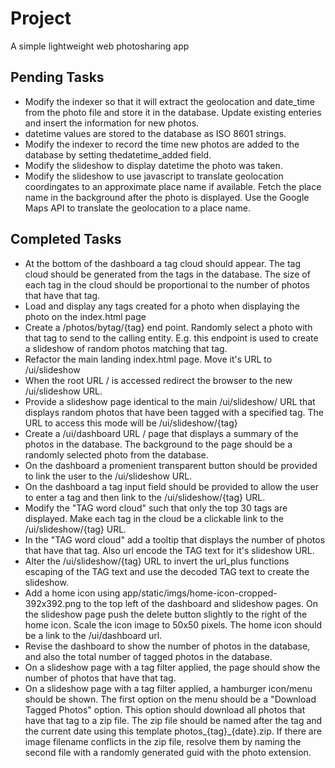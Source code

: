 # Project

A simple lightweight web photosharing app

## Pending Tasks

- Modify the indexer so that it will extract the geolocation and date_time from the photo file and store it in the database. Update existing enteries and insert the information for new photos.
- datetime values are stored to the database as ISO 8601 strings.
- Modify the indexer to record the time new photos are added to the database by setting thedatetime_added field.
- Modify the slideshow to display datetime the photo was taken.
- Modify the slideshow to use javascript to translate geolocation coordingates to an approximate place name if available. Fetch the place name in the background after the photo is displayed. Use the Google Maps API to translate the geolocation to a place name.

## Completed Tasks

- At the bottom of the dashboard a tag cloud should appear. The tag cloud should be generated from the tags in the database. The size of each tag in the cloud should be proportional to the number of photos that have that tag.
- Load and display any tags created for a photo when displaying the photo on the index.html page
- Create a /photos/bytag/{tag} end point. Randomly select a photo with that tag to send to the calling entity. E.g. this endpoint is used to create a slideshow of random photos matching that tag.
- Refactor the main landing index.html page. Move it's URL to /ui/slideshow
- When the root URL / is accessed redirect the browser to the new /ui/slideshow URL.
- Provide a slideshow page identical to the main /ui/slideshow/ URL that displays random photos that have been tagged with a specified tag.
  The URL to access this mode will be /ui/slideshow/{tag}
- Create a /ui/dashboard URL / page that displays a summary of the photos in the database. The background to the page should be a randomly selected photo from the database.
- On the dashboard a promenient transparent button should be provided to link the user to the /ui/slideshow URL.
- On the dashboard a tag input field should be provided to allow the user to enter a tag and then link to the /ui/slideshow/{tag} URL.
- Modify the "TAG word cloud" such that only the top 30 tags are displayed. Make each tag in the cloud be a clickable link to the /ui/slideshow/{tag} URL.
- In the "TAG word cloud" add a tooltip that displays the number of photos that have that tag. Also url encode the TAG text for it's slideshow URL.
- Alter the /ui/slideshow/{tag} URL to invert the url_plus functions escaping of the TAG text and use the decoded TAG text to create the slideshow.
- Add a home icon using app/static/imgs/home-icon-cropped-392x392.png to the top left of the dashboard and slideshow pages. On the slideshow page push the delete button slightly to the right of the home icon. Scale the icon image to 50x50 pixels. The home icon should be a link to the /ui/dashboard url.
- Revise the dashboard to show the number of photos in the database, and also the total number of tagged photos in the database.
- On a slideshow page with a tag filter applied, the page should show the number of photos that have that tag.
- On a slideshow page with a tag filter applied, a hamburger icon/menu should be shown. The first option on the menu should be a "Download Tagged Photos" option. This option should download all photos that have that tag to a zip file. The zip file should be named after the tag and the current date using this template photos_{tag}_{date}.zip. If there are image filename conflicts in the zip file, resolve them by naming the second file with a randomly generated guid with the photo extension.

